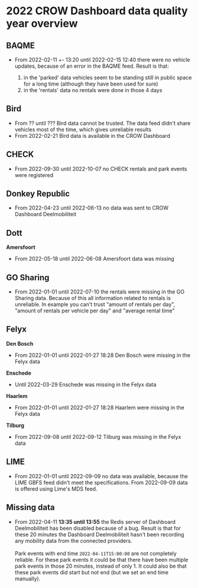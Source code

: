 # 2022 CROW Dashboard data quality year overview

## BAQME

- From 2022-02-11 +- 13:20 until 2022-02-15 12:40 there were no vehicle updates, because of an error in the BAQME feed. Result is that:

  1. in the 'parked' data vehicles seem to be standing still in public space for a long time (although they have been used for sure)
  2. in the 'rentals' data no rentals were done in those 4 days

## Bird

- From ?? until ??? Bird data cannot be trusted. The data feed didn't share vehicles most of the time, which gives unreliable results
- From 2022-02-21 Bird data is available in the CROW Dashboard

## CHECK

- From 2022-09-30 until 2022-10-07 no CHECK rentals and park events were registered

## Donkey Republic

- From 2022-04-23 until 2022-06-13 no data was sent to CROW Dashboard Deelmobiliteit

## Dott

**Amersfoort**

- From 2022-05-18 until 2022-06-08 Amersfoort data was missing

## GO Sharing

- From 2022-01-01 until 2022-07-10 the rentals were missing in the GO Sharing data. Because of this all information related to rentals is unreliable. In example you can't trust "amount of rentals per day", "amount of rentals per vehicle per day" and "average rental time"

## Felyx

**Den Bosch**

- From 2022-01-01 until 2022-01-27 18:28 Den Bosch were missing in the Felyx data

**Enschede**

- Until 2022-03-29 Enschede was missing in the Felyx data

**Haarlem**

- From 2022-01-01 until 2022-01-27 18:28 Haarlem were missing in the Felyx data

**Tilburg**

- From 2022-09-08 until 2022-09-12 Tilburg was missing in the Felyx data

## LIME

- From 2022-01-01 until 2022-09-09 no data was available, because the LIME GBFS feed didn't meet the specifications. From 2022-09-09 data is offered using Lime's MDS feed.

## Missing data

- From 2022-04-11 **13:35 until 13:55** the Redis server of Dashboard Deelmobiliteit has been disabled because of a bug. Result is that for these 20 minutes the Dashboard Deelmobiliteit hasn't been recording any mobility data from the connected providers.<br /><br />Park events with end time `2022-04-11T15:00:00` are not completely reliable. For these park events it could be that there have been multiple park events in those 20 minutes, instead of only 1. It could also be that these park events did start but not end (but we set an end time manually).
